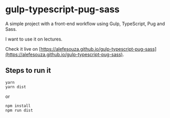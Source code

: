 # gulp-typescript-pug-sass

A simple project with a front-end workflow using Gulp, TypeScript, Pug and Sass.

I want to use it on lectures.

Check it live on [https://alefesouza.github.io/gulp-typescript-pug-sass](https://alefesouza.github.io/gulp-typescript-pug-sass).

## Steps to run it

    yarn
    yarn dist

or

    npm install
    npm run dist